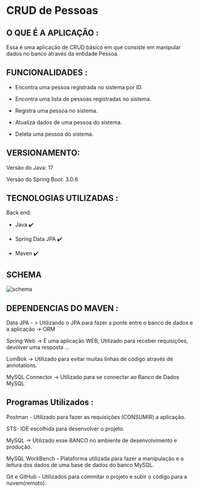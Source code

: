 # CRUD de Pessoas

## O QUE É A APLICAÇÃO :

Essa é uma aplicação de CRUD básico em que consiste em manipular dados no banco através da entidade Pessoa.

##	FUNCIONALIDADES :

- Encontra uma pessoa registrada no sistema por ID.

- Encontra uma lista de pessoas registradas no sistema.

- Registra uma pessoa no sistema.

- Atualiza dados de uma pessoa do sistema.

- Deleta uma pessoa do sistema.

## VERSIONAMENTO: 

  Versão do Java: 17

  Versão do Spring Boot: 3.0.6
  
## TECNOLOGIAS UTILIZADAS :

Back end:

- Java :heavy_check_mark:

- Spring Data JPA :heavy_check_mark:

- Maven :heavy_check_mark:

## SCHEMA

![schema](https://github.com/dsaoDev/crud-spring/assets/129787872/83d58fe7-51aa-422e-b3dc-5e305c8184e0)
  
## DEPENDENCIAS DO MAVEN :

Data JPA - > Utilizando o JPA para fazer a ponte entre o banco de dados e a aplicação -> ORM

Spring Web -> É uma aplicação WEB, Utilizado para receber requisições, devolver uma resposta ...

LomBok -> Utilizado para evitar muitas linhas de código através de annotations.

MySQL Connector -> Utilizado para se connectar ao Banco de Dados MySQL

## Programas Utilizados :
Postman - Utilizado para fazer as requisições (CONSUMIR) a aplicação.

STS- IDE escolhida para desenvolver o projeto.

MySQL -> Utilizado esse BANCO no ambiente de desenvolvimento e produção.

MySQL WorkBench - Plataforma utilizada para fazer a manipulação e a leitura dos dados de uma base de dados do banco MySQL.

Git e GitHub - Utilizados para commitar o projeto e subir o código para a nuvem(remoto). 
